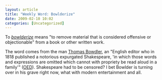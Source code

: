 ```yaml
---
layout: article
title: "Weekly Word: Bowlderize"
date: 2009-02-10 10:02
categories: [Uncategorized]
---
```

To <em><a href="http://dictionary.reference.com/browse/bowdlerize">bowlderize</a></em> means "to remove material that is considered offensive or objectionable" from a book or other written work.

The word comes from the man <a href="http://en.wikipedia.org/wiki/Thomas_Bowdler">Thomas Bowdler</a>, an "English editor who in 1818 published a notorious expurgated Shakespeare, 'in which those words and expressions are omitted which cannot with propriety be read aloud in a family'" (<a href="http://www.etymonline.com/index.php?term=bowdlerize" title="Online Etymology Dictionary - Bowlderize">OED</a>). Shakespeare had to be censored? I bet Bowlder is turning over in his grave right now, what with modern entertainment and all.
